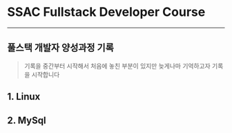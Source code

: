 # SSAC Fullstack Developer Course

---

## 풀스택 개발자 양성과정 기록

> 기록을 중간부터 시작해서 처음에 놓친 부분이 있지만 늦게나마 기억하고자 기록을 시작합니다

## 1. Linux

## 2. MySql
